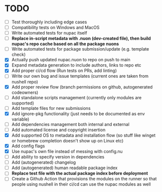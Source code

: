 # TODO
- [ ] Test thoroughly including edge cases
- [ ] Compatibility tests on Windows and MacOS
- [ ] Write automated tests for nupac itself
- [ ] **Replace in-script metadata with <package>.nuon (dev-created file), then build nupac's repo cache based on all the package nuons**
- [ ] Write automated tests for package submission/update (e.g. template check)
- [x] Actually push updated nupac.nuon to repo on push to main
- [x] Expand metadata generation to include authors, links to repo etc
- [x] Add proper ci/cd flow (Run tests on PRs, add linting)
- [ ] Write our own bug and issue templates (current ones are taken from nushell repo)
- [x] Add proper review flow (branch permissions on github, autogenerated codeowners)
- [ ] Add standalone scripts management (currently only modules are supported)
- [ ] Add template files for new submissions
- [x] Add ignore-pkg functionality (just needs to be documented as env variable)
- [ ] Add dependencies management both internal and external
- [ ] Add automated license and copyright insertion
- [x] Add supported OS to metadata and installation flow (so stuff like winget or homebrew completion doesn't show up on Linux etc)
- [x] Add config flags
- [x] Use nupac's own file instead of messing with config.nu
- [ ] Add ability to specify version in dependencies
- [ ] Add (autogenerated) changelog
- [ ] Add (autogenerated) human readable package index
- [ ] **Replace test file with the actual package index before deployment**
- [ ] Create a Github Action that provisions the modules on the runner so that people using nushell in their ci/cd can use the nupac modules as well
